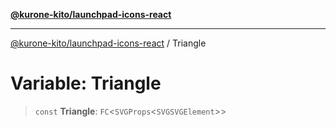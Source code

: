 [**@kurone-kito/launchpad-icons-react**](../README.md)

***

[@kurone-kito/launchpad-icons-react](../globals.md) / Triangle

# Variable: Triangle

> `const` **Triangle**: `FC`\<`SVGProps`\<`SVGSVGElement`\>\>
